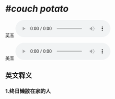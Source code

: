 # ***\#couch potato*** 
英音
<audio src="./media/couch potato1_AAC.aac" controls="controls"></audio>

美音
<audio src="./media/couch potato2.aac" controls="controls"></audio>



  

英文释义
---
### 1.**终日懒散在家的人**  


